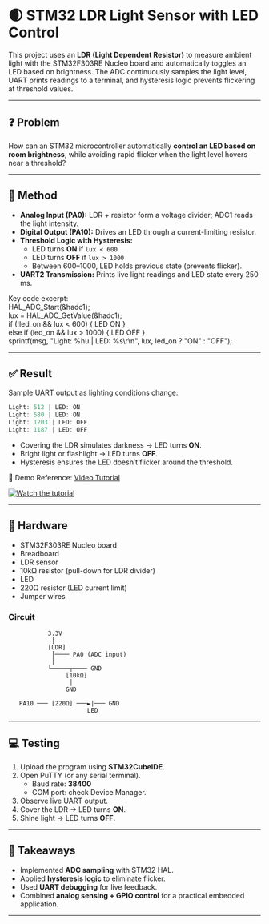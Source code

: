# 🌒 STM32 LDR Light Sensor with LED Control

This project uses an **LDR (Light Dependent Resistor)** to measure ambient light with the STM32F303RE Nucleo board and automatically toggles an LED based on brightness. The ADC continuously samples the light level, UART prints readings to a terminal, and hysteresis logic prevents flickering at threshold values.

---

## ❓ Problem

How can an STM32 microcontroller automatically **control an LED based on room brightness**, while avoiding rapid flicker when the light level hovers near a threshold?

---

## 🔨 Method

- **Analog Input (PA0):** LDR + resistor form a voltage divider; ADC1 reads the light intensity.  
- **Digital Output (PA10):** Drives an LED through a current-limiting resistor.  
- **Threshold Logic with Hysteresis:**  
  - LED turns **ON** if `lux < 600`  
  - LED turns **OFF** if `lux > 1000`  
  - Between 600–1000, LED holds previous state (prevents flicker).  
- **UART2 Transmission:** Prints live light readings and LED state every 250 ms.  

Key code excerpt:  
HAL_ADC_Start(&hadc1);  
lux = HAL_ADC_GetValue(&hadc1);  
if (!led_on && lux < 600) { LED ON }  
else if (led_on && lux > 1000) { LED OFF }  
sprintf(msg, "Light: %hu | LED: %s\r\n", lux, led_on ? "ON" : "OFF");  

---

## ✅ Result

Sample UART output as lighting conditions change:  

```c
Light: 512 | LED: ON
Light: 580 | LED: ON
Light: 1203 | LED: OFF
Light: 1187 | LED: OFF
```


- Covering the LDR simulates darkness → LED turns **ON**.  
- Bright light or flashlight → LED turns **OFF**.  
- Hysteresis ensures the LED doesn’t flicker around the threshold.  

🎥 Demo Reference: [Video Tutorial](https://youtube.com/shorts/2mi29EBLYoI?feature=share)  

[![Watch the tutorial](https://img.youtube.com/vi/2mi29EBLYoI/hqdefault.jpg)](https://youtube.com/shorts/2mi29EBLYoI?feature=share)

---

## 🔧 Hardware

- STM32F303RE Nucleo board  
- Breadboard  
- LDR sensor  
- 10kΩ resistor (pull-down for LDR divider)  
- LED  
- 220Ω resistor (LED current limit)  
- Jumper wires  

### Circuit

```
           3.3V
            │
           [LDR]
            │──── PA0 (ADC input)
            │
           └─────┬──── GND
                [10kΩ]
                 │
                GND

   PA10 ─── [220Ω] ───►|─── GND
                      LED
```

---

## 💻 Testing

1. Upload the program using **STM32CubeIDE**.  
2. Open PuTTY (or any serial terminal).  
   - Baud rate: **38400**  
   - COM port: check Device Manager.  
3. Observe live UART output.  
4. Cover the LDR → LED turns **ON**.  
5. Shine light → LED turns **OFF**.  

---

## 🧠 Takeaways

- Implemented **ADC sampling** with STM32 HAL.  
- Applied **hysteresis logic** to eliminate flicker.  
- Used **UART debugging** for live feedback.  
- Combined **analog sensing + GPIO control** for a practical embedded application.  

---
